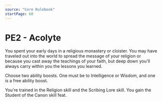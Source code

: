 ```yaml
---
source: "Core Rulebook"
startPage: 60
---
```

# PE2 - Acolyte
You spent your early days in a religious monastery or cloister. You may have traveled out into the world to spread the message of your religion or because you cast away the teachings of your faith, but deep down you'll always carry within you the lessons you learned.

Choose two ability boosts. One must be to Intelligence or Wisdom, and one is a free ability boost.

You're trained in the Religion skill and the Scribing Lore skill. You gain the Student of the Canon skill feat.